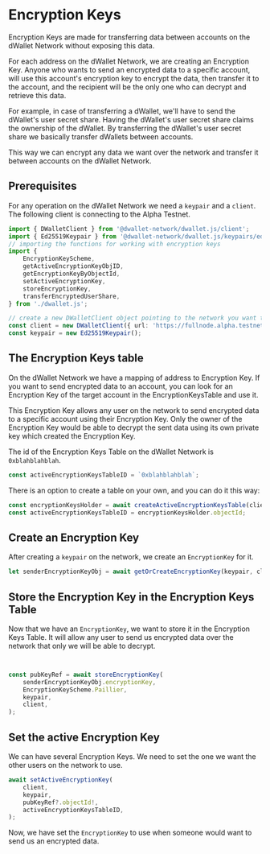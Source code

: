 # Encryption Keys

Encryption Keys are made for transferring data between accounts on the dWallet Network without exposing this data.

For each address on the dWallet Network, we are creating an Encryption Key.
Anyone who wants to send an encrypted data to a specific account, will use this account's encryption key to encrypt the data, then transfer it to the account, and the recipient will be the only one who can decrypt and retrieve this data.

For example, in case of transferring a dWallet, we'll have to send the dWallet's user secret share. Having the dWallet's user secret share claims the ownership of the dWallet. 
By transferring the dWallet's user secret share we basically transfer dWallets between accounts.

This way we can encrypt any data we want over the network and transfer it between accounts on the dWallet Network.

## Prerequisites

For any operation on the dWallet Network we need a `keypair` and a `client`. The following client is connecting to the Alpha Testnet.

```typescript
import { DWalletClient } from '@dwallet-network/dwallet.js/client';
import { Ed25519Keypair } from '@dwallet-network/dwallet.js/keypairs/ed25519';
// importing the functions for working with encryption keys
import {
    EncryptionKeyScheme,
    getActiveEncryptionKeyObjID,
    getEncryptionKeyByObjectId,
    setActiveEncryptionKey,
    storeEncryptionKey,
    transferEncryptedUserShare,
} from './dwallet.js';

// create a new DWalletClient object pointing to the network you want to use
const client = new DWalletClient({ url: 'https://fullnode.alpha.testnet.dwallet.cloud' });
const keypair = new Ed25519Keypair();
```

## The Encryption Keys table
On the dWallet Network we have a mapping of address to Encryption Key.
If you want to send encrypted data to an account, you can look for an Encryption Key of the target account in the EncryptionKeysTable and use it.

This Encryption Key allows any user on the network to send encrypted data to a specific account using their Encryption Key.
Only the owner of the Encryption Key would be able to decrypt the sent data using its own private key which created the Encryption Key.

The id of the Encryption Keys Table on the dWallet Network is `0xblahblahblah`.
```typescript
const activeEncryptionKeysTableID = `0xblahblahblah`;
```

There is an option to create a table on your own, and you can do it this way:
```typescript
const encryptionKeysHolder = await createActiveEncryptionKeysTable(client, keypair);
const activeEncryptionKeysTableID = encryptionKeysHolder.objectId;
```

## Create an Encryption Key

After creating a `keypair` on the network, we create an `EncryptionKey` for it.

```typescript
let senderEncryptionKeyObj = await getOrCreateEncryptionKey(keypair, client, activeEncryptionKeysTableID);
```

## Store the Encryption Key in the Encryption Keys Table

Now that we have an `EncryptionKey`, we want to store it in the Encryption Keys Table.
It will allow any user to send us encrypted data over the network that only we will be able to decrypt.

```typescript


const pubKeyRef = await storeEncryptionKey(
    senderEncryptionKeyObj.encryptionKey,
    EncryptionKeyScheme.Paillier,
    keypair,
    client,
);
```

## Set the active Encryption Key

We can have several Encryption Keys. We need to set the one we want the other users on the network to use.

```typescript
await setActiveEncryptionKey(
    client,
    keypair,
    pubKeyRef?.objectId!,
    activeEncryptionKeysTableID,
);
```

Now, we have set the `EncryptionKey` to use when someone would want to send us an encrypted data.